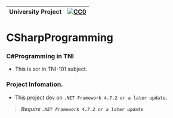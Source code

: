 |University Project|[![CC0](https://licensebuttons.net/p/zero/1.0/88x31.png)](https://creativecommons.org/publicdomain/zero/1.0/)|
|----|----|

# CSharpProgramming

### C#Programming in TNI </n>

* This is scr in TNI-101 subject.</n>

### Project Infomation. </n>
* This project dev on `.NET Framework 4.7.2 or a later update.`</n>

>***Require `.NET Framework 4.7.2 or a later update`***
